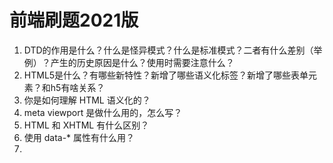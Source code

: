 # 前端刷题2021版

1. DTD的作用是什么？什么是怪异模式？什么是标准模式？二者有什么差别（举例）？产生的历史原因是什么？使用时需要注意什么？
2. HTML5是什么？有哪些新特性？新增了哪些语义化标签？新增了哪些表单元素？和h5有啥关系？
3. 你是如何理解 HTML 语义化的？
4. meta viewport 是做什么用的，怎么写？
5. HTML 和 XHTML 有什么区别？
6. 使用 data-* 属性有什么用？
7. <script>、<script async> 和 <script defer> 的区别。
8. 白屏和FOUC是什么？为什么通常推荐将 CSS <link> 放置在 <head></head> 之间，而将 JS <script> 放置在 </body> 之前？有没有例外的情况？
9. 浏览器渲染机制？什么是回流(reflow)、重绘(repaint)？



# CSS

1. 两种盒模型分别说一下。
2. 如何垂直居中？
3. Flex 怎么用，常用属性有哪些？
4. Grid布局用过吗？
5. 必考：BFC 是什么？背 BFC 触发条件，[MDN 写了](https://developer.mozilla.org/zh-CN/docs/Web/Guide/CSS/Block_formatting_context)。但是不用全部背下来，面试官只知道其中几个：
6. CSS 选择器优先级
7. CSS 中 class 和 ID 的区别
8. CSS reset 和 CSS normalize是什么？
9. 浮动 (Floats)元素有哪些特性？
10. 清除浮动说一下
11. z-index和叠加上下文是如何形成的？在同一个层叠上下文中才能比较z-index的大小。
12. CSS sprites是什么
13. 字体图标和svg图标用过吗
14. 你日常工作是如何处理浏览器兼容的？
15. 如何为有功能限制的浏览器提供网页？
16. 渐进增强，优雅降级是什么？（提到兼容面试官没问也要把这两个词说出来）。
17. 有哪些的隐藏内容的方法？
18. 栅格系统是什么
19. 你用过媒体查询吗？
20. 如何优化网页的打印样式？如果设计中使用了非标准的字体，你该如何去实现？
21. 浏览器是如何判断元素是否匹配某个 CSS 选择器？
22. 伪元素 (pseudo-elements) 有什么用？
23. 列出你所知道的 display 属性的全部值
24. inline 和 inline-block 的区别
25. relative、fixed、absolute 和 static 元素的区别？
26. 响应式设计 (responsive design) 和自适应设计 (adaptive design) 不同？
27. 为什么提倡使用 translate() 而非 不是 absolute？
28. 如果实现一个高性能的CSS动画效果？
29. 圣杯布局，双飞翼布局了解吗



## JavaScript

1. JS有哪几种数据类型
2. 变量声明提升？let与var的区别？
3. ES 6 语法你平常能用到哪些？
4. undefined和null有什么区别？
5. Promise、Promise.all、Promise.race 分别怎么用？
6. 这段代码里的 this 是什么？
7. 箭头函数和普通函数有什么区别？如果把箭头函数转换为不用箭头函数的形式，如何转换
8. 闭包是什么？
9. 什么是跨域？有哪些方法？
10. 图片懒加载的原理
11. 动画有几种实现方式，性能对比
12. 聊一聊DOM事件流、冒泡、捕获
13. 事件委托是什么
14. EventLoop是什么



## 手写代码

- 手写一个Promise
- 手写函数防抖和函数节流
- 手写AJAX
- 如何实现深拷贝？
- 封装一个jsonp？
- 如何用正则实现 trim()？
- 不用 class 如何实现继承？用 class 又如何实现？
- 如何实现数组去重？
- 手写函数柯里化
- 实现一个new
- 实现bind、call、apply
- 数组拍平
- 手写发布订阅
- 手写Promise
- 斐波那契实现与优化







## HTTP

- 讲一讲TCP协议的三次握手和四次挥手流程
- 为什么TCP建立连接协议是三次握手，而关闭连接却是四次握手呢？为什么不能用两次握手进行连接？
- OSI有哪七层模型？TCP/IP是哪四层模型
- 传输层有哪些协议
- 应用层有哪些协议，常用端口
- 常见Http方法有哪些？使用场景分别是什么？
- GET与POST有什么区别？
- 在HTML的form 标签里，method支持哪些类型？
- 状态码 200、301、302、304、403、404、500、503分别代表什么？
- Web安全中有哪些常见的攻击方式？
- 一次完整的Http请求所经历哪些步骤？
- URI和URL的区别？
- HTTP请求报文与响应报文的格式？Http首部包含哪些字段？举例说明
- Websockt是什么？和HTTP有什么区别？
- 常见的鉴权方式有哪些
- 谈谈Session/Cookie机制，如何实现会话跟踪
- 谈谈JWT鉴权原理
- 谈谈Auth2鉴权原理
- 浏览器是如何控制缓存的
- 什么是非持久连接，什么是持久连接？
- 服务端推送有哪些技术
- 谈谈Comet（长轮询）的原理
- HTTPS的原理是什么？
- `Keep-Alive: timeout=5, max=100`是什么意思？
- HTTP1.0，HTTP1.1，HTTP2.0，HTTP3区别（HTTP1.1版本新特性？HTTP2快在哪里？HTTP3变了什么？）



## 打包工具

- 除了Webpack外你还用过哪些构建工具？
- Webpack与Grunt、Gulp有什么区别？
- Webpack的构建流程是什么
- 有哪些常见的Loader？他们是解决什么问题的？
- 有哪些常见的Plugin？他们是解决什么问题的？
- Loader 和 Plugin 有什么差别
- 有没有写过Loader
- 有没有写过Plugin
- compiler与complilation有什么区别？
- 有哪些代码分离的方法
- 什么是 Tree Shaking
- 如何利用Webpack来优化前端性能
- 如何提高Webpack的构建速度
- 打包文件大怎么解决



## Vue  

- watch、computed、methods区别是什么
- v-show与v-if区别是什么
- 列表遍历时key作用？
- Vue有哪些生命周期钩子函数？有什么用？
- Vue父子组件生命周期调用顺序
- Vue如何实现组件通信
- data为什么是函数
- Vue数据响应式原理
- nextTick怎么用？原理是什么
- 组件data为什么是函数
- diff算法和时间复杂度
- Vue中的keep-alive有什么用
- Vuex怎么用
- VueRouter怎么用
- VueRouter中hash和history模式的原理
- VueRouter如何做登录跳转
- Vuex的原理，有哪些概念
- Vue3有哪些变化





## React

- 什么是虚拟DOM
- setState更新的原理
- 什么是 React Context
- React Class 组件的生命周期
- 函数组件如何体现生命周期
- React Diff 原理
- React 项目引入CSS有什么方法
- Diff算法时间复杂度
- React Fiber是什么
- React Hooks 原理与使用
- Mobx/Redux/RxJS里涉及的概念
- React和Vue比较
- 有没有自己实现过React
- 有没有自己实现过Hooks
- 项目中有没有使用过TypeScript



## 移动端

- px、em、rem、vw、百分比的区别
- 物理像素、逻辑像素、CSS像素、PPI、设备像素比是什么
- 移动端页面为什么要加<meta name="viewport" content="width=device-width">
- 图片高清怎么做
- 如何实现0.5px边框/细边框
- 移动端如何做适配有哪些方案
- 聊聊viewport缩放方案
- 聊聊动态REM方案
- 聊聊vw适配方案
- 300ms延时的原因和解决
- fastclick是什么原理







## 性能优化

- 前端性能优化经验
- 如何做首屏渲染优化
- 白屏优化
- 长列表优化方案





## 非技术问题

- 做个自我介绍
- 介绍最难的项目
- 项目如何做优化
- 如何做技术选型
- 读过源码吗
- 有没有造过轮子
- 你是怎么学前端的
- 你的职业规划
- 你有什么要问的